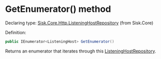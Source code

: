 <!--

Copyrights 2023 Sisk Framework - CypherPotato
Published under MIT license

!!! DO NOT EDIT THIS FILE !!!
This file was generated by a tool in the Sisk package. To edit the information in this documentation,
edit the XML documentation present in the Sisk source code.

-->


# GetEnumerator() method

Declaring type: [Sisk.Core.Http.ListeningHostRepository](/read?q=/contents/spec/Sisk.Core.Http.ListeningHostRepository.md) (from Sisk.Core)


Definition:

```cs
public IEnumerator<ListeningHost> GetEnumerator()
```

Returns an enumerator that iterates through this <a href="/read?q=/contents/spec/Sisk.Core.Http.ListeningHostRepository.md">ListeningHostRepository</a>.

